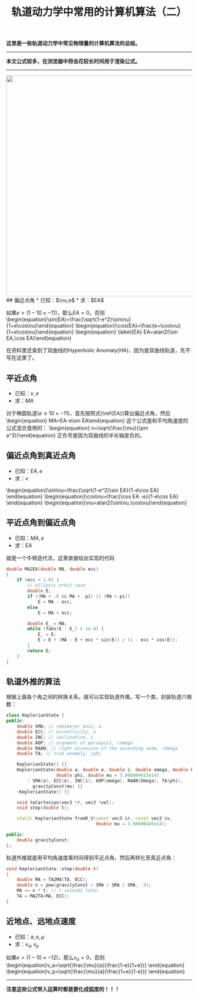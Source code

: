 ﻿---
title: 轨道动力学中常用的计算机算法（二）
categories:
- Programming
tags:
- 天文 
- 数值算法 
updated: 2017-4-7 
---
<script type="text/x-mathjax-config">
  		MathJax.Hub.Config({
            tex2jax: {
                inlineMath: [['$','$'], ['\\(','\\)']]
            },
  			TeX: { 
                equationNumbers: {  
                    autoNumber: "AMS"  
                },
     		    extensions: ["AMSmath.js"]
            },
            CommonHTML: { 
                linebreaks: { 
                    automatic: true 
                } 
            },
            "HTML-CSS": { 
                linebreaks: { 
                    automatic: true 
                } 
            },
            SVG: { 
                linebreaks: { 
                    automatic: true 
                } 
            }
  		});
		</script>

 <script type="text/javascript" src="https://cdn.bootcss.com/mathjax/2.7.3/MathJax.js?config=TeX-AMS-MML_HTMLorMML"></script>
**这里是一些轨道动力学中常见物理量的计算机算法的总结。**

---
**本文公式较多，在浏览器中将会花较长时间用于渲染公式。**  
  
--- 
<img src="{{ site.url }}/assets//blog_images/orbitalElement.svg" width="600px"/>
## 偏近点角
* 已知：$\nu,e$
* 求：$EA$  

如果$e>(1-10\times{-11})$，那么$EA=0$，否则
\begin{equation}\sin(EA)=\frac{\sqrt{1-e^2}\sin\nu}{1+e\cos\nu}\end{equation}
\begin{equation}\cos(EA)=\frac{e+\cos\nu}{1+e\cos\nu}\end{equation}
\begin{equation} \label{EA}
EA=atan2(\sin EA,\cos EA)\end{equation}

在资料里还查到了双曲线的Hyperbolic Anomaly(HA)，因为是双曲线轨道，先不写在这里了。

## 平近点角
* 已知：$\nu,e$
* 求：$MA$  

对于椭圆轨道($e\leq 10\times{-11}$)，首先按照式(\ref{EA})算出偏近点角，然后
\begin{equation} MA=EA-e\sin EA\end{equation}
这个公式是和平均角速度的公式混合食用的：
\begin{equation}
n=\sqrt{\frac{\mu}{\pm a^3}}\end{equation}
正负号是因为双曲线的半长轴是负的。

## 偏近点角到真近点角
* 已知：$EA,e$
* 求：$\nu$ 

\begin{equation}\sin\nu=\frac{\sqrt{1-e^2}\sin EA}{1-e\cos EA} \end{equation}
\begin{equation}\cos\nu=\frac{\cos EA -e}{1-e\cos EA} \end{equation}
\begin{equation}\nu=atan2(\sin\nu,\cos\nu)\end{equation}

## 平近点角到偏近点角
* 已知：$MA,e$
* 求：$EA$ 

就是一个牛顿迭代法，这里直接给出实现的代码
```c++
double MA2EA(double MA, double ecc)
{
    if (ecc < 1.0) {
        // elliptic orbit case
        double E;
        if ((MA < .0 && MA > -pi) || (MA > pi))
            E = MA - ecc;
        else
            E = MA + ecc;

        double E_ = MA;
        while (fabs(E - E_) > 1e-8) {
            E_ = E;
            E = E + (MA - E + ecc * sin(E)) / (1 - ecc * cos(E));
        }
        return E;
    }
}
```

## 轨道外推的算法
根据上面各个角之间的转换关系，就可以实现轨道外推。写一个类，封装轨道六根数：
```c++
class KeplerianState {
public:
    double SMA; // semimajor axis, a
    double ECC; // eccentricity, e
    double INC; // inclination, i
    double AOP; // argument of periapsis, \omega
    double RAAN; // right ascension of the ascending node, \Omega
    double TA; // true anomaly, \phi

    KeplerianState() {}
    KeplerianState(double a, double e, double i, double omega, double Omega,
                   double phi, double mu = 3.986004415e14)
        : SMA(a), ECC(e), INC(i), AOP(omega), RAAN(Omega), TA(phi),
          gravityConst(mu) {}
    ~KeplerianState() {}

    void toCartesian(vec3 *r, vec3 *vel);
    void step(double t);

    static KeplerianState fromR_V(const vec3 &r, const vec3 &v,
                                  double mu = 3.98600445e14);

public:
    double gravityConst;
};
```
轨道外推就是用平均角速度乘时间得到平近点角，然后再转化至真近点角：
```c++
void KeplerianState::step(double t) 
{
    double MA = TA2MA(TA, ECC);
    double n = pow(gravityConst / SMA / SMA / SMA, .5);
    MA += n * t; // t seconds later
    TA = MA2TA(MA, ECC);
}
```


## 近地点、远地点速度
* 已知：$a,e,\mu$
* 求：$v_a,v_p$  

如果$e > ( 1 - 10\times{−12} )$，那么$v_a=0$，否则
\begin{equation}v_a=\sqrt{\frac{\mu}{a}(\frac{1-e}{1+e})}
\end{equation}
\begin{equation}v_p=\sqrt{\frac{\mu}{a}(\frac{1+e}{1-e})}
\end{equation}

---
**注意这些公式带入运算时都是要化成弧度的！！！**





